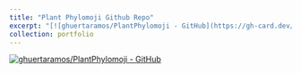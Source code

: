 ```yaml
---
title: "Plant Phylomoji Github Repo"
excerpt: "[![ghuertaramos/PlantPhylomoji - GitHub](https://gh-card.dev/repos/ghuertaramos/PlantPhylomoji.svg)](https://github.com/ghuertaramos/PlantPhylomoji) <br/><img src='https://raw.githubusercontent.com/ghuertaramos/PlantPhylomoji/master/images/complete_plant_phylomoji.png' height='45%' width='50%'>"
collection: portfolio
---
```


[![ghuertaramos/PlantPhylomoji - GitHub](https://gh-card.dev/repos/ghuertaramos/PlantPhylomoji.svg)](https://github.com/ghuertaramos/PlantPhylomoji)
